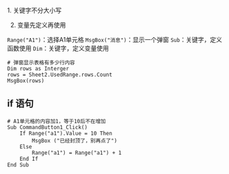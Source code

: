 <!--markdown-->1. 关键字不分大小写
2. 变量先定义再使用

`Range("A1")`：选择A1单元格
`MsgBox("消息")`：显示一个弹窗
`Sub`：关键字，定义函数使用
`Dim`：关键字，定义变量使用

```
# 弹窗显示表格有多少行内容
Dim rows as Interger
rows = Sheet2.UsedRange.rows.Count
MsgBox(rows)
```

## if 语句
```
# A1单元格的内容加1，等于10后不在增加
Sub CommandButton1_Click()
    If Range("a1").Value = 10 Then
        MsgBox ("已经封顶了，别再点了")
    Else
        Range("a1") = Range("a1") + 1
    End If
End Sub
```	